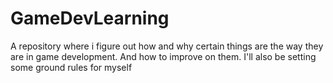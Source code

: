 # GameDevLearning
A repository where i figure out how and why certain things are the way they are in game development. And how to improve on them. I'll also be setting some ground rules for myself
